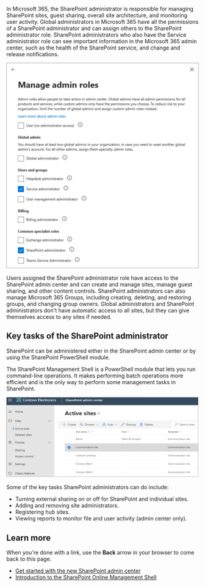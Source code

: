 In Microsoft 365, the SharePoint administrator is responsible for managing SharePoint sites, guest sharing, overall site architecture, and monitoring user activity. Global administrators in Microsoft 365 have all the permissions of a SharePoint administrator and can assign others to the SharePoint administrator role. SharePoint administrators who also have the Service administrator role can see important information in the Microsoft 365 admin center, such as the health of the SharePoint service, and change and release notifications.

![SharePoint manage admin roles screen](../media/manage-admin-roles.png)

Users assigned the SharePoint administrator role have access to the SharePoint admin center and can create and manage sites, manage guest sharing, and other content controls. SharePoint administrators can also manage Microsoft 365 Groups, including creating, deleting, and restoring groups, and changing group owners. Global administrators and SharePoint administrators don't have automatic access to all sites, but they can give themselves access to any sites if needed.

## Key tasks of the SharePoint administrator

SharePoint can be administered either in the SharePoint admin center or by using the SharePoint PowerShell module.

The SharePoint Management Shell is a PowerShell module that lets you run command-line operations. It makes performing batch operations more efficient and is the only way to perform some management tasks in SharePoint.

![Active sites screen in the SharePoint admin center](../media/active-sites.png)

Some of the key tasks SharePoint administrators can do include:

- Turning external sharing on or off for SharePoint and individual sites.
- Adding and removing site administrators.
- Registering hub sites.
- Viewing reports to monitor file and user activity (admin center only).

## Learn more

When you're done with a link, use the **Back** arrow in your browser to come back to this page.

- [Get started with the new SharePoint admin center](/sharepoint/get-started-new-admin-center)
- [Introduction to the SharePoint Online Management Shell](https://support.office.com/article/Introduction-to-the-SharePoint-Online-Management-Shell-C16941C3-19B4-4710-8056-34C034493429)
